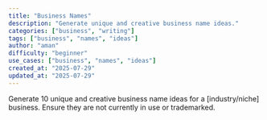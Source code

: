 ```yaml
---
title: "Business Names"
description: "Generate unique and creative business name ideas."
categories: ["business", "writing"]
tags: ["business", "names", "ideas"]
author: "aman"
difficulty: "beginner"
use_cases: ["business", "names", "ideas"]
created_at: "2025-07-29"
updated_at: "2025-07-29"
---
```



Generate 10 unique and creative business name ideas for a [industry/niche] business. Ensure they are not currently in use or trademarked.